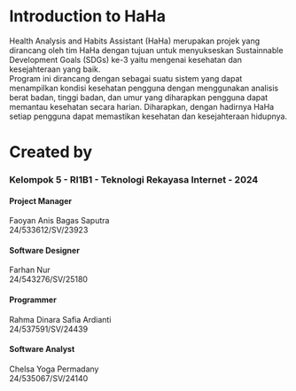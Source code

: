 # Introduction to HaHa
Health Analysis and Habits Assistant (HaHa) merupakan projek yang dirancang oleh tim HaHa dengan tujuan untuk menyukseskan Sustainnable Development Goals (SDGs) ke-3 yaitu mengenai kesehatan dan kesejahteraan yang baik. <br/>Program ini dirancang dengan sebagai suatu sistem yang dapat menampilkan kondisi kesehatan pengguna dengan menggunakan analisis berat badan, tinggi badan, dan umur yang diharapkan pengguna dapat memantau kesehatan secara harian. Diharapkan, dengan hadirnya HaHa setiap pengguna dapat memastikan kesehatan dan kesejahteraan hidupnya.

# Created by
### Kelompok 5 - RI1B1 - Teknologi Rekayasa Internet - 2024

#### Project Manager
Faoyan Anis Bagas Saputra <br/>
24/533612/SV/23923

#### Software Designer
Farhan Nur <br/>
24/543276/SV/25180

#### Programmer
Rahma Dinara Safia Ardianti <br/>
24/537591/SV/24439

#### Software Analyst
Chelsa Yoga Permadany <br/>
24/535067/SV/24140









